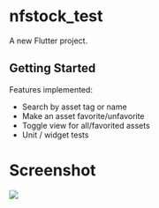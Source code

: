 # nfstock_test

A new Flutter project.

## Getting Started

Features implemented:

- Search by asset tag or name
- Make an asset favorite/unfavorite
- Toggle view for all/favorited assets 
- Unit / widget tests

# Screenshot
![](./screenshot.png)
